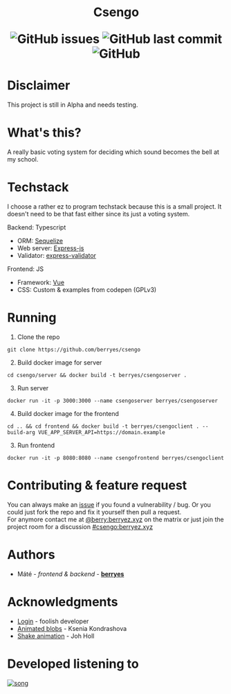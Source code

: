 
<br>
<br>
<h1 align="center"> Csengo

<br>

 ![GitHub issues](https://img.shields.io/github/issues/berryes/csengo?color=%23BF1363&style=for-the-badge) ![GitHub last commit](https://img.shields.io/github/last-commit/berryes/csengo?color=%23BF1363&logoColor=%23BF1363&style=for-the-badge) ![GitHub](https://img.shields.io/github/license/berryes/csengo?color=%23BF1363&logoColor=%23BF1363&style=for-the-badge)
</h1>

# Disclaimer
This project is still in Alpha and needs testing.

# What's this?
A really basic voting system for deciding which sound becomes the bell at my school.

# Techstack
I choose a rather ez to program techstack because this is a small project. It doesn't need to be that fast either since its just a voting system.

Backend: Typescript
- ORM: [Sequelize](https://sequelize.org/)
- Web server: [Express-js](https://expressjs.com/)
- Validator: [express-validator](https://express-validator.github.io/docs)

Frontend: JS
- Framework: [Vue](https://vuejs.org/)
- CSS: Custom & examples from codepen (GPLv3)

# Running
1. Clone the repo
```
git clone https://github.com/berryes/csengo
```

2. Build docker image for server
```
cd csengo/server && docker build -t berryes/csengoserver . 
```

3. Run server
```
docker run -it -p 3000:3000 --name csengoserver berryes/csengoserver
```

4. Build docker image for the frontend
```
cd .. && cd frontend && docker build -t berryes/csengoclient . --build-arg VUE_APP_SERVER_API=https://domain.example
```

3. Run frontend
```
docker run -it -p 8080:8080 --name csengofrontend berryes/csengoclient
```




# Contributing & feature request
You can always make an [issue](https://github.com/berryes/csengo/issues) if you found a vulnerability / bug.
Or you could just fork the repo and fix it yourself then pull a request. <br>
For anymore contact me at [@berry:berryez.xyz](https://matrix.to/#/@berry:berryez.xyz) on the matrix or just join the project room for a discussion [#csengo:berryez.xyz](https://matrix.to/#/#csengo:berryez.xyz)
# Authors 
- Máté - *frontend & backend* - [**berryes**](https://matrix.to/#/@berry:berryez.xyz)

# Acknowledgments
- [Login](https://codepen.io/fghty/pen/PojKNEG) - foolish developer
- [Animated blobs](https://codepen.io/ksenia-k/pen/jXbWaJ) - Ksenia Kondrashova
- [Shake animation](https://codepen.io/johholl/pen/GpbgJW) - Joh Holl


# Developed listening to 
[![song](https://github.com/berryes/csengo/blob/main/assets/view.svg?raw=true)](https://open.spotify.com/track/2G0c5XvospcOSyA3t1W2X2?si=67f3ee577ce74012)
